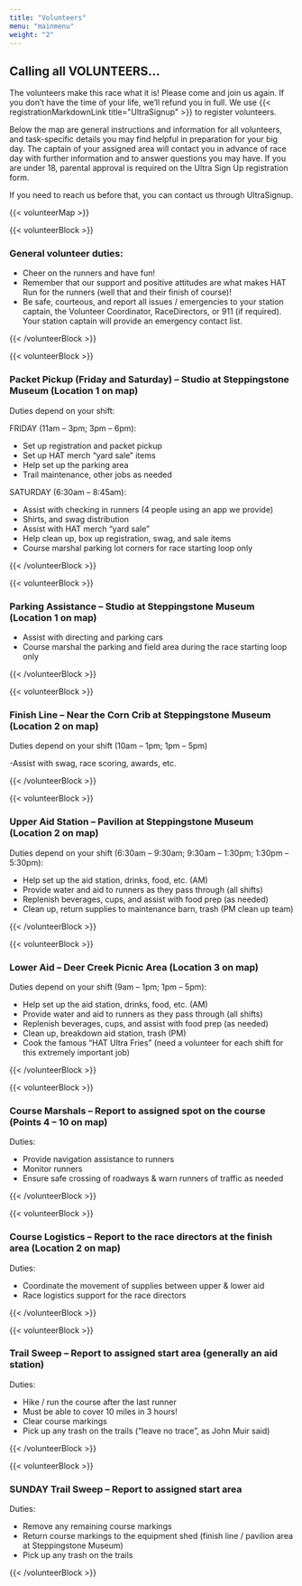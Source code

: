 ```yaml
---
title: "Volunteers"
menu: "mainmenu"
weight: "2"
---
```


## Calling all VOLUNTEERS…

The volunteers make this race what it is! Please come and join us again. If you don’t have the time of your life, we’ll refund you in full. We use {{< registrationMarkdownLink title="UltraSignup" >}} to register volunteers.

Below the map are general instructions and information for all volunteers, and task-specific details you may find helpful in preparation for your big day. The captain of your assigned area will contact you in advance of race day with further information and to answer questions you may have. If you are under 18, parental approval is required on the Ultra Sign Up registration form.

If you need to reach us before that, you can contact us through UltraSignup.

{{< volunteerMap >}}

{{< volunteerBlock >}}

### **General volunteer duties:**

- Cheer on the runners and have fun!
- Remember that our support and positive attitudes are what makes HAT Run for the runners (well that and their finish of course)!
- Be safe, courteous, and report all issues / emergencies to your station captain, the Volunteer Coordinator, RaceDirectors, or 911 (if required). Your station captain will provide an emergency contact list.

{{< /volunteerBlock >}}

{{< volunteerBlock >}}

### **Packet Pickup (Friday and Saturday)** – Studio at Steppingstone Museum (Location 1 on map)

Duties depend on your shift:

FRIDAY (11am – 3pm; 3pm – 6pm):

- Set up registration and packet pickup
- Set up HAT merch “yard sale” items
- Help set up the parking area
- Trail maintenance, other jobs as needed

SATURDAY (6:30am – 8:45am):

- Assist with checking in runners (4 people using an app we provide)
- Shirts, and swag distribution
- Assist with HAT merch “yard sale”
- Help clean up, box up registration, swag, and sale items
- Course marshal parking lot corners for race starting loop only

{{< /volunteerBlock >}}

{{< volunteerBlock >}}

### **Parking Assistance** – Studio at Steppingstone Museum (Location 1 on map)

- Assist with directing and parking cars
- Course marshal the parking and field area during the race starting loop only

{{< /volunteerBlock >}}

{{< volunteerBlock >}}

### **Finish Line** – Near the Corn Crib at Steppingstone Museum (Location 2 on map)

Duties depend on your shift (10am – 1pm; 1pm – 5pm)

-Assist with swag, race scoring, awards, etc.

{{< /volunteerBlock >}}

{{< volunteerBlock >}}

### **Upper Aid Station** – Pavilion at Steppingstone Museum (Location 2 on map)

Duties depend on your shift (6:30am – 9:30am; 9:30am – 1:30pm; 1:30pm – 5:30pm):

- Help set up the aid station, drinks, food, etc. (AM)
- Provide water and aid to runners as they pass through (all shifts)
- Replenish beverages, cups, and assist with food prep (as needed)
- Clean up, return supplies to maintenance barn, trash (PM clean up team)

{{< /volunteerBlock >}}

{{< volunteerBlock >}}

### **Lower Aid** – Deer Creek Picnic Area (Location 3 on map)

Duties depend on your shift (9am – 1pm; 1pm – 5pm):

- Help set up the aid station, drinks, food, etc. (AM)
- Provide water and aid to runners as they pass through (all shifts)
- Replenish beverages, cups, and assist with food prep (as needed)
- Clean up, breakdown aid station, trash (PM)
- Cook the famous “HAT Ultra Fries” (need a volunteer for each shift for this extremely important job)

{{< /volunteerBlock >}}

{{< volunteerBlock >}}

### **Course Marshals** – Report to assigned spot on the course (Points 4 – 10 on map)

Duties:

- Provide navigation assistance to runners
- Monitor runners
- Ensure safe crossing of roadways &amp; warn runners of traffic as needed

{{< /volunteerBlock >}}

{{< volunteerBlock >}}

### **Course Logistics** – Report to the race directors at the finish area (Location 2 on map)

Duties:

- Coordinate the movement of supplies between upper &amp; lower aid
- Race logistics support for the race directors

{{< /volunteerBlock >}}

{{< volunteerBlock >}}

### **Trail Sweep** – Report to assigned start area (generally an aid station)

Duties:

- Hike / run the course after the last runner
- Must be able to cover 10 miles in 3 hours!
- Clear course markings
- Pick up any trash on the trails (“leave no trace”, as John Muir said)

{{< /volunteerBlock >}}

{{< volunteerBlock >}}

### **SUNDAY Trail Sweep** – Report to assigned start area

Duties:

- Remove any remaining course markings
- Return course markings to the equipment shed (finish line / pavilion area at Steppingstone Museum)
- Pick up any trash on the trails

{{< /volunteerBlock >}}
